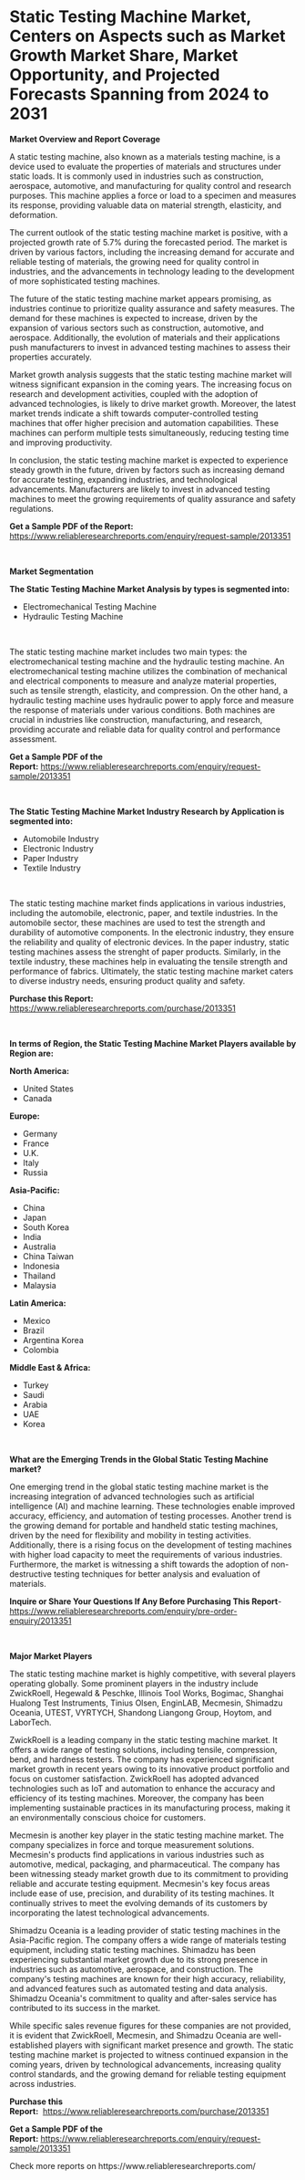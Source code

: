<p><h1>Static Testing Machine Market, Centers on Aspects such as Market Growth Market Share, Market Opportunity, and Projected Forecasts Spanning from 2024 to 2031</h1></p><p><strong>Market Overview and Report Coverage</strong></p>
<p><p>A static testing machine, also known as a materials testing machine, is a device used to evaluate the properties of materials and structures under static loads. It is commonly used in industries such as construction, aerospace, automotive, and manufacturing for quality control and research purposes. This machine applies a force or load to a specimen and measures its response, providing valuable data on material strength, elasticity, and deformation.</p><p>The current outlook of the static testing machine market is positive, with a projected growth rate of 5.7% during the forecasted period. The market is driven by various factors, including the increasing demand for accurate and reliable testing of materials, the growing need for quality control in industries, and the advancements in technology leading to the development of more sophisticated testing machines.</p><p>The future of the static testing machine market appears promising, as industries continue to prioritize quality assurance and safety measures. The demand for these machines is expected to increase, driven by the expansion of various sectors such as construction, automotive, and aerospace. Additionally, the evolution of materials and their applications push manufacturers to invest in advanced testing machines to assess their properties accurately.</p><p>Market growth analysis suggests that the static testing machine market will witness significant expansion in the coming years. The increasing focus on research and development activities, coupled with the adoption of advanced technologies, is likely to drive market growth. Moreover, the latest market trends indicate a shift towards computer-controlled testing machines that offer higher precision and automation capabilities. These machines can perform multiple tests simultaneously, reducing testing time and improving productivity.</p><p>In conclusion, the static testing machine market is expected to experience steady growth in the future, driven by factors such as increasing demand for accurate testing, expanding industries, and technological advancements. Manufacturers are likely to invest in advanced testing machines to meet the growing requirements of quality assurance and safety regulations.</p></p>
<p><strong>Get a Sample PDF of the Report:</strong> <a href="https://www.reliableresearchreports.com/enquiry/request-sample/2013351">https://www.reliableresearchreports.com/enquiry/request-sample/2013351</a></p>
<p>&nbsp;</p>
<p><strong>Market Segmentation</strong></p>
<p><strong>The Static Testing Machine Market Analysis by types is segmented into:</strong></p>
<p><ul><li>Electromechanical Testing Machine</li><li>Hydraulic Testing Machine</li></ul></p>
<p>&nbsp;</p>
<p><p>The static testing machine market includes two main types: the electromechanical testing machine and the hydraulic testing machine. An electromechanical testing machine utilizes the combination of mechanical and electrical components to measure and analyze material properties, such as tensile strength, elasticity, and compression. On the other hand, a hydraulic testing machine uses hydraulic power to apply force and measure the response of materials under various conditions. Both machines are crucial in industries like construction, manufacturing, and research, providing accurate and reliable data for quality control and performance assessment.</p></p>
<p><strong>Get a Sample PDF of the Report:</strong>&nbsp;<a href="https://www.reliableresearchreports.com/enquiry/request-sample/2013351">https://www.reliableresearchreports.com/enquiry/request-sample/2013351</a></p>
<p>&nbsp;</p>
<p><strong>The Static Testing Machine Market Industry Research by Application is segmented into:</strong></p>
<p><ul><li>Automobile Industry</li><li>Electronic Industry</li><li>Paper Industry</li><li>Textile Industry</li></ul></p>
<p>&nbsp;</p>
<p><p>The static testing machine market finds applications in various industries, including the automobile, electronic, paper, and textile industries. In the automobile sector, these machines are used to test the strength and durability of automotive components. In the electronic industry, they ensure the reliability and quality of electronic devices. In the paper industry, static testing machines assess the strenght of paper products. Similarly, in the textile industry, these machines help in evaluating the tensile strength and performance of fabrics. Ultimately, the static testing machine market caters to diverse industry needs, ensuring product quality and safety.</p></p>
<p><strong>Purchase this Report:</strong>&nbsp; <a href="https://www.reliableresearchreports.com/purchase/2013351">https://www.reliableresearchreports.com/purchase/2013351</a></p>
<p>&nbsp;</p>
<p><strong>In terms of Region, the Static Testing Machine Market Players available by Region are:</strong></p>
<p>
    <p> <strong> North America: </strong>
        <ul>
            <li>United States</li>
            <li>Canada</li>
        </ul>
        </p> 
    <p> <strong> Europe: </strong>
        <ul>
            <li>Germany</li>
            <li>France</li>
            <li>U.K.</li>
            <li>Italy</li>
            <li>Russia</li>
        </ul>
        </p> 
    <p> <strong> Asia-Pacific: </strong>
        <ul>
            <li>China</li>
            <li>Japan</li>
            <li>South Korea</li>
            <li>India</li>
            <li>Australia</li>
            <li>China Taiwan</li>
            <li>Indonesia</li>
            <li>Thailand</li>
            <li>Malaysia</li>
        </ul>
        </p> 
    <p> <strong> Latin America: </strong>
        <ul>
            <li>Mexico</li>
            <li>Brazil</li>
            <li>Argentina Korea</li>
            <li>Colombia</li>
        </ul>
        </p> 
    <p> <strong> Middle East & Africa: </strong>
        <ul>
            <li>Turkey</li>
            <li>Saudi</li>
            <li>Arabia</li>
            <li>UAE</li>
            <li>Korea</li>
        </ul>
    </p>
    </p>
<p>&nbsp;</p>
<p><strong>What are the Emerging Trends in the Global Static Testing Machine market?</strong></p>
<p><p>One emerging trend in the global static testing machine market is the increasing integration of advanced technologies such as artificial intelligence (AI) and machine learning. These technologies enable improved accuracy, efficiency, and automation of testing processes. Another trend is the growing demand for portable and handheld static testing machines, driven by the need for flexibility and mobility in testing activities. Additionally, there is a rising focus on the development of testing machines with higher load capacity to meet the requirements of various industries. Furthermore, the market is witnessing a shift towards the adoption of non-destructive testing techniques for better analysis and evaluation of materials.</p></p>
<p><strong>Inquire or Share Your Questions If Any Before Purchasing This Report</strong>- <a href="https://www.reliableresearchreports.com/enquiry/pre-order-enquiry/2013351">https://www.reliableresearchreports.com/enquiry/pre-order-enquiry/2013351</a></p>
<p>&nbsp;</p>
<p><strong>Major Market Players</strong></p>
<p><p>The static testing machine market is highly competitive, with several players operating globally. Some prominent players in the industry include ZwickRoell, Hegewald & Peschke, Illinois Tool Works, Bogimac, Shanghai Hualong Test Instruments, Tinius Olsen, EnginLAB, Mecmesin, Shimadzu Oceania, UTEST, VYRTYCH, Shandong Liangong Group, Hoytom, and LaborTech.</p><p>ZwickRoell is a leading company in the static testing machine market. It offers a wide range of testing solutions, including tensile, compression, bend, and hardness testers. The company has experienced significant market growth in recent years owing to its innovative product portfolio and focus on customer satisfaction. ZwickRoell has adopted advanced technologies such as IoT and automation to enhance the accuracy and efficiency of its testing machines. Moreover, the company has been implementing sustainable practices in its manufacturing process, making it an environmentally conscious choice for customers.</p><p>Mecmesin is another key player in the static testing machine market. The company specializes in force and torque measurement solutions. Mecmesin's products find applications in various industries such as automotive, medical, packaging, and pharmaceutical. The company has been witnessing steady market growth due to its commitment to providing reliable and accurate testing equipment. Mecmesin's key focus areas include ease of use, precision, and durability of its testing machines. It continually strives to meet the evolving demands of its customers by incorporating the latest technological advancements.</p><p>Shimadzu Oceania is a leading provider of static testing machines in the Asia-Pacific region. The company offers a wide range of materials testing equipment, including static testing machines. Shimadzu has been experiencing substantial market growth due to its strong presence in industries such as automotive, aerospace, and construction. The company's testing machines are known for their high accuracy, reliability, and advanced features such as automated testing and data analysis. Shimadzu Oceania's commitment to quality and after-sales service has contributed to its success in the market.</p><p>While specific sales revenue figures for these companies are not provided, it is evident that ZwickRoell, Mecmesin, and Shimadzu Oceania are well-established players with significant market presence and growth. The static testing machine market is projected to witness continued expansion in the coming years, driven by technological advancements, increasing quality control standards, and the growing demand for reliable testing equipment across industries.</p></p>
<p><strong>Purchase this Report:</strong>&nbsp;&nbsp;<a href="https://www.reliableresearchreports.com/purchase/2013351">https://www.reliableresearchreports.com/purchase/2013351</a></p>
<p></p>
<p><strong>Get a Sample PDF of the Report:</strong>&nbsp;<a href="https://www.reliableresearchreports.com/enquiry/request-sample/2013351">https://www.reliableresearchreports.com/enquiry/request-sample/2013351</a></p>
<p>Check more reports on https://www.reliableresearchreports.com/</p>